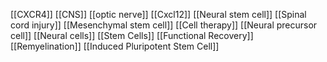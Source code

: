 [[CXCR4]]
[[CNS]]
[[optic nerve]]
[[Cxcl12]]
[[Neural stem cell]]
[[Spinal cord injury]]
[[Mesenchymal stem cell]]
[[Cell therapy]]
[[Neural precursor cell]]
[[Neural cells]]
[[Stem Cells]]
[[Functional Recovery]]
[[Remyelination]]
[[Induced Pluripotent Stem Cell]]
